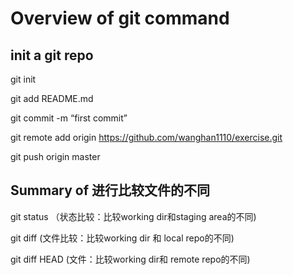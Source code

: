# Overview of git command
## init a git repo
git init

git add README.md

git commit -m “first commit”

git remote add origin https://github.com/wanghan1110/exercise.git

git push origin master

## Summary of 进行比较文件的不同
git status （状态比较：比较working dir和staging area的不同)

git diff (文件比较：比较working dir 和 local repo的不同)

git diff HEAD (文件：比较working dir和 remote repo的不同)